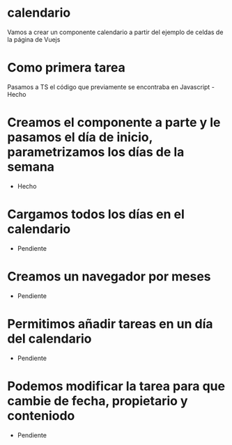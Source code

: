 # calendario
Vamos a crear un componente calendario a partir del ejemplo de celdas de la página de Vuejs

# Como primera tarea
Pasamos a TS el código que previamente se encontraba en Javascript
-Hecho
# Creamos el componente a parte y le pasamos el día de inicio, parametrizamos los días de la semana 
- Hecho
# Cargamos todos los días en el calendario
- Pendiente
# Creamos un navegador por meses
- Pendiente
# Permitimos añadir tareas en un día del calendario
- Pendiente
# Podemos modificar la tarea para que cambie de fecha, propietario y conteniodo
- Pendiente
